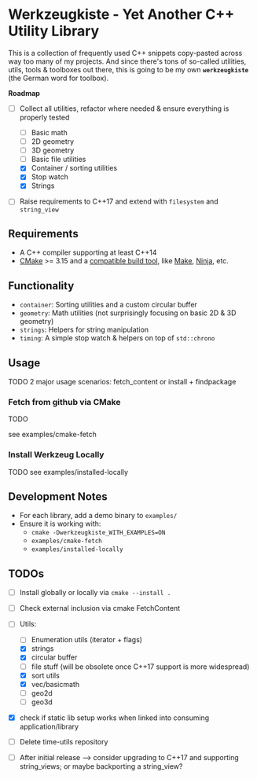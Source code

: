 # Werkzeugkiste - Yet Another C++ Utility Library
This is a collection of frequently used C++ snippets copy-pasted across way too many of my projects.
And since there's tons of so-called utilities, utils, tools & toolboxes out there, this is going to be my own **`werkzeugkiste`** (the German word for toolbox).

**Roadmap**
* [ ] Collect all utilities, refactor where needed & ensure everything is properly tested
  * [ ] Basic math
  * [ ] 2D geometry
  * [ ] 3D geometry
  * [ ] Basic file utilities
  * [x] Container / sorting utilities
  * [x] Stop watch
  * [x] Strings
* [ ] Raise requirements to C++17 and extend with `filesystem` and `string_view`


## Requirements
* A C++ compiler supporting at least C++14
* [CMake](https://cmake.org/) >= 3.15 and a [compatible build tool](https://cmake.org/cmake/help/latest/manual/cmake-generators.7.html), like [Make](https://www.gnu.org/software/make/), [Ninja](https://ninja-build.org/), etc.


## Functionality
* `container`: Sorting utilities and a custom circular buffer
* `geometry`: Math utilities (not surprisingly focusing on basic 2D & 3D geometry)
* `strings`: Helpers for string manipulation
* `timing`: A simple stop watch & helpers on top of `std::chrono`

## Usage
TODO 2 major usage scenarios: fetch_content or install + findpackage

### Fetch from github via CMake
TODO

see examples/cmake-fetch

### Install Werkzeug Locally
TODO
see examples/installed-locally

## Development Notes
* For each library, add a demo binary to `examples/`
* Ensure it is working with:
  * `cmake -Dwerkzeugkiste_WITH_EXAMPLES=ON`
  * `examples/cmake-fetch`
  * `examples/installed-locally`

## TODOs

* [ ] Install globally or locally via `cmake --install .`
* [ ] Check external inclusion via cmake FetchContent
* [ ] Utils:
  * [ ] Enumeration utils (iterator + flags)
  * [x] strings
  * [x] circular buffer
  * [ ] file stuff (will be obsolete once C++17 support is more widespread)
  * [x] sort utils
  * [x] vec/basicmath
  * [ ] geo2d
  * [ ] geo3d
* [x] check if static lib setup works when linked into consuming application/library
* [ ] Delete time-utils repository
* [ ] After initial release --> consider upgrading to C++17 and supporting string_views; or maybe backporting a string_view?

